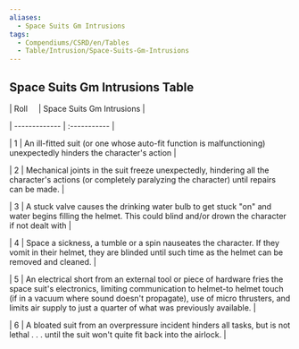 ```yaml
---
aliases:
  - Space Suits Gm Intrusions
tags:
  - Compendiums/CSRD/en/Tables
  - Table/Intrusion/Space-Suits-Gm-Intrusions
---
```

  
## Space Suits Gm Intrusions Table  
|  Roll &nbsp; &nbsp; | Space Suits Gm Intrusions  |  
| ------------- | :----------- |  
| 1 | An ill-fitted suit (or one whose auto-fit function is malfunctioning) unexpectedly hinders the character's action |  
| 2 | Mechanical joints in the suit freeze unexpectedly, hindering all the character's actions (or completely paralyzing the character) until repairs can be made. |  
| 3 | A stuck valve causes the drinking water bulb to get stuck "on" and water begins filling the helmet. This could blind and/or drown the character if not dealt with |  
| 4 | Space a sickness, a tumble or a spin nauseates the character. If they vomit in their helmet, they are blinded until such time as the helmet can be removed and cleaned. |  
| 5 | An electrical short from an external tool or piece of hardware fries the space suit's electronics, limiting communication to helmet-to helmet touch (if in a vacuum where sound doesn't propagate), use of micro thrusters, and limits air supply to just a quarter of what was previously available. |  
| 6 | A bloated suit from an overpressure incident hinders all tasks, but is not lethal . . . until the suit won't quite fit back into the airlock. |
